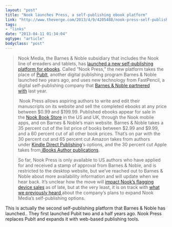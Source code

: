 ```yaml
---
layout: "post"
title: "Nook launches Press, a self-publishing ebook platform"
link: "http://www.theverge.com/2013/4/9/4205488/nook-press-self-publishing-ebook-platform-launches"
tags: 
- "links"
date: "2013-04-11 01:34:04"
ogtype: "article"
bodyclass: "post"
---
```


> Nook Media, the Barnes & Noble subsidiary that includes the Nook line of ereaders and tablets, has [launched a new self-publishing platform for ebooks](http://www.barnesandnobleinc.com/press_releases/04_09_13_nook_press_release.html). Called “Nook Press,” the new platform takes the place of [PubIt](http://pubit.barnesandnoble.com/pubit_app/bn?t=pi_reg_home), another digital publishing program Barnes & Noble launched two years ago, and uses new technology from FastPencil, a digital self-publishing company that [Barnes & Noble partnered with](http://thenextweb.comhttp://cdn.rogerstringer.com/media/2012/07/26/self-publishing-platform-fastpencil-inks-partnership-with-barnes-noble/) last year.
> 
>  Nook Press allows aspiring authors to write and edit their manuscripts on its website and sell the completed ebooks at any price between $0.99 and $199.99. Published ebooks appear for sale in the [Nook Book Store](http://www.barnesandnoble.com/u/NOOK-Book-eBook-store/379003094/) in the US and UK, through the Nook mobile apps, and on Barnes & Noble’s main website. Barnes & Noble takes a 35 percent cut of the list price of books between $2.99 and $9.99, and a 60 percent cut of all other book prices. That’s on par with the 30 percent cut and 65 percent cut Amazon takes from authors under [Kindle Direct Publishing](http://www.theverge.com/2012/6/15/3089897/amazon-kindle-direct-publishing-costs-benefits)‘s options, and the 30 percent cut Apple takes from[ iBooks Author publications](http://www.theverge.com/2012/1/19/2720016/ibook-author-restricts-ibookstore-drm).
> 
> So far, Nook Press is only available to US authors who have applied for and received a stamp of approval from Barnes & Noble, and is restricted to the desktop website, but we’ve reached out to Barnes & Noble about more availability information and will update when we hear back. It’s unclear how the move will [impact Nook’s flagging device sales](http://www.theverge.com/2013/2/28/4039542/nook-revenue-drops-as-barnes-noble-post-weak-q3-2013-earnings) as of late, but at the very least, it is on track with [what we previously heard ](http://www.theverge.com/2013/4/1/4158458/e-bleeder-is-nook-on-its-deathbed)about the company’s plans to expand Nook Media’s self-publishing options.

This is actually the second self-publishing platform that Barnes & Noble has launched.. They first launched Pubit two and a half years ago. Nook Press replaces PubIt and expands it with web-based publishing tools.